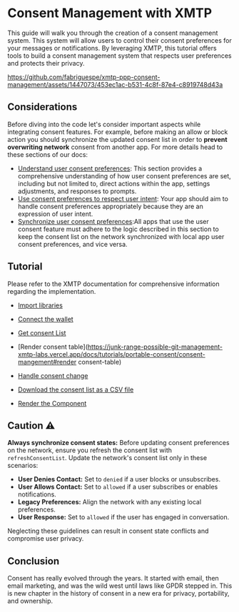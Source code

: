 # Consent Management with XMTP

This guide will walk you through the creation of a consent management system. This system will allow users to control their consent preferences for your messages or notifications. By leveraging XMTP, this tutorial offers tools to build a consent management system that respects user preferences and protects their privacy.

https://github.com/fabriguespe/xmtp-ppp-consent-management/assets/1447073/453ec1ac-b531-4c8f-87e4-c8919748d43a

## Considerations

Before diving into the code let's consider important aspects while integrating consent features. For example, before making an allow or block action you should synchronize the updated consent list in order to **prevent overwriting network** consent from another app. For more details head to these sections of our docs:

- [Understand user consent preferences](https://xmtp.org/docs/build/user-consent#understand-user-consent-preferences): This section provides a comprehensive understanding of how user consent preferences are set, including but not limited to, direct actions within the app, settings adjustments, and responses to prompts.
- [Use consent preferences to respect user intent](https://xmtp.org/docs/build/user-consent#use-consent-preferences-to-respect-user-intent): Your app should aim to handle consent preferences appropriately because they are an expression of user intent.
- [Synchronize user consent preferences](https://xmtp.org/docs/build/user-consent#synchronize-user-consent-preferences):All apps that use the user consent feature must adhere to the logic described in this section to keep the consent list on the network synchronized with local app user consent preferences, and vice versa.

## Tutorial

Please refer to the XMTP documentation for comprehensive information regarding the implementation.

- [Import libraries](https://junk-range-possible-git-management-xmtp-labs.vercel.app/docs/tutorials/portable-consent/consent-mangement#import-libraries)

- [Connect the wallet](https://junk-range-possible-git-management-xmtp-labs.vercel.app/docs/tutorials/portable-consent/consent-mangement#connect-the-wallet)

- [Get consent List](https://junk-range-possible-git-management-xmtp-labs.vercel.app/docs/tutorials/portable-consent/consent-mangement#get-consent-list)

- [Render consent table](https://junk-range-possible-git-management-xmtp-labs.vercel.app/docs/tutorials/portable-consent/consent-mangement#render consent-table)

- [Handle consent change](https://junk-range-possible-git-management-xmtp-labs.vercel.app/docs/tutorials/portable-consent/consent-mangement#handle-consent-change)

- [Download the consent list as a CSV file](https://junk-range-possible-git-management-xmtp-labs.vercel.app/docs/tutorials/portable-consent/consent-mangement#download-the-consent-list-as-a-csv-file)

- [Render the Component](https://junk-range-possible-git-management-xmtp-labs.vercel.app/docs/tutorials/portable-consent/consent-mangement#render-the-component)

## Caution :warning:

**Always synchronize consent states:** Before updating consent preferences on the network, ensure you refresh the consent list with `refreshConsentList`. Update the network's consent list only in these scenarios:

- **User Denies Contact:** Set to `denied` if a user blocks or unsubscribes.
- **User Allows Contact:** Set to `allowed` if a user subscribes or enables notifications.
- **Legacy Preferences:** Align the network with any existing local preferences.
- **User Response:** Set to `allowed` if the user has engaged in conversation.

Neglecting these guidelines can result in consent state conflicts and compromise user privacy.

## Conclusion

Consent has really evolved through the years. It started with email, then email marketing, and was the wild west until laws like GPDR stepped in. This is new chapter in the history of consent in a new era for privacy, portability, and ownership.
